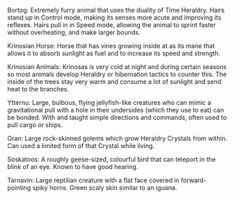 Bortog: Extremely furry animal that uses the duality of Time Heraldry. Hairs stand up in Control mode, making its senses more acute and improving its reflexes. Hairs pull in in Speed mode, allowing the animal to sprint faster without overheating, and make larger bounds.

Krinosian Horse: Horse that has vines growing inside at as its mane that allows it to absorb sunlight as fuel and to increase its speed and strength.

Krinosian Animals: Krinosas is very cold at night and during certain seasons so most animals develop Heraldry or hibernation tactics to counter this. The inside of the trees stay very warm and consume a lot of sunlight and send heat to the branches.

Ytternu: Large, bulbous, flying jellyfish-like creatures who can mimic a gravitational pull with  a hole in their undersides (which they use to eat) can be bonded. With and taught simple directions and commands, often used to pull cargo or ships. 

Gran: Large rock-skinned golems which grow Heraldry Crystals from within. Can used a limited form of that Crystal while living.

Soskatoos: A roughly geese-sized, colourful bird that can teleport in the blink of an eye. Known to have good hearing.

Tarnavin: Large reptilian creature with a flat face covered in forward-pointing spiky horns. Green scaly skin similar to an iguana.




